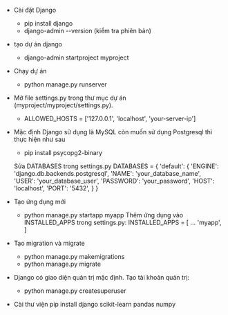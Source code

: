 - Cài đặt Django
    + pip install django
    + django-admin --version (kiểm tra phiên bản)
- tạo dự án django
    + django-admin startproject myproject
- Chạy dự án
    + python manage.py runserver

- Mở file settings.py trong thư mục dự án (myproject/myproject/settings.py).
    + ALLOWED_HOSTS = ['127.0.0.1', 'localhost', 'your-server-ip']


- Mặc định Django sử dụng là MySQL còn muốn sử dụng Postgresql thì thực hiện như sau
    + pip install psycopg2-binary

    Sửa DATABASES trong settings.py
        DATABASES = {
    'default': {
        'ENGINE': 'django.db.backends.postgresql',
        'NAME': 'your_database_name',
        'USER': 'your_database_user',
        'PASSWORD': 'your_password',
        'HOST': 'localhost',
        'PORT': '5432',
    }
}

- Tạo ứng dụng mới 
    + python manage.py startapp myapp
    Thêm ứng dụng vào INSTALLED_APPS trong settings.py:
    INSTALLED_APPS = [
    ...
    'myapp',
]

- Tạo migration và migrate
    + python manage.py makemigrations
    + python manage.py migrate
- Django có giao diện quản trị mặc định. Tạo tài khoản quản trị:
    + python manage.py createsuperuser
- Cài thư viện
pip install django scikit-learn pandas numpy

